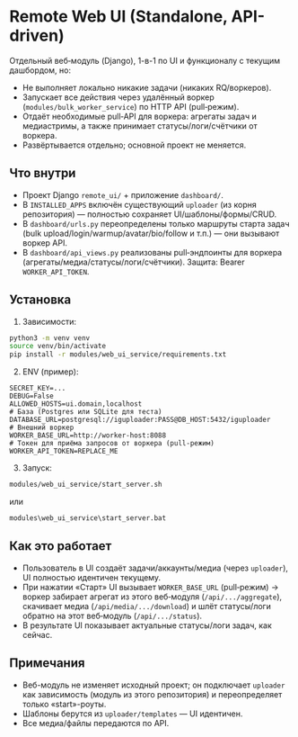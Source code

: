 # Remote Web UI (Standalone, API-driven)

Отдельный веб‑модуль (Django), 1-в-1 по UI и функционалу с текущим дашбордом, но:
- Не выполняет локально никакие задачи (никаких RQ/воркеров).
- Запускает все действия через удалённый воркер (`modules/bulk_worker_service`) по HTTP API (pull‑режим).
- Отдаёт необходимые pull‑API для воркера: агрегаты задач и медиастримы, а также принимает статусы/логи/счётчики от воркера.
- Развёртывается отдельно; основной проект не меняется.

## Что внутри
- Проект Django `remote_ui/` + приложение `dashboard/`.
- В `INSTALLED_APPS` включён существующий `uploader` (из корня репозитория) — полностью сохраняет UI/шаблоны/формы/CRUD.
- В `dashboard/urls.py` переопределены только маршруты старта задач (bulk upload/login/warmup/avatar/bio/follow и т.п.) — они вызывают воркер API.
- В `dashboard/api_views.py` реализованы pull‑эндпоинты для воркера (агрегаты/медиа/статусы/логи/счётчики). Защита: Bearer `WORKER_API_TOKEN`.

## Установка
1) Зависимости:
```bash
python3 -m venv venv
source venv/bin/activate
pip install -r modules/web_ui_service/requirements.txt
```
2) ENV (пример):
```
SECRET_KEY=...
DEBUG=False
ALLOWED_HOSTS=ui.domain,localhost
# База (Postgres или SQLite для теста)
DATABASE_URL=postgresql://iguploader:PASS@DB_HOST:5432/iguploader
# Внешний воркер
WORKER_BASE_URL=http://worker-host:8088
# Токен для приёма запросов от воркера (pull-режим)
WORKER_API_TOKEN=REPLACE_ME
```
3) Запуск:
```bash
modules/web_ui_service/start_server.sh
```
или
```bat
modules\web_ui_service\start_server.bat
```

## Как это работает
- Пользователь в UI создаёт задачи/аккаунты/медиа (через `uploader`), UI полностью идентичен текущему.
- При нажатии «Старт» UI вызывает `WORKER_BASE_URL` (pull‑режим) → воркер забирает агрегат из этого веб‑модуля (`/api/.../aggregate`), скачивает медиа (`/api/media/.../download`) и шлёт статусы/логи обратно на этот веб‑модуль (`/api/.../status`).
- В результате UI показывает актуальные статусы/логи задач, как сейчас.

## Примечания
- Веб-модуль не изменяет исходный проект; он подключает `uploader` как зависимость (модуль из этого репозитория) и переопределяет только «start»-роуты.
- Шаблоны берутся из `uploader/templates` — UI идентичен.
- Все медиа/файлы передаются по API. 